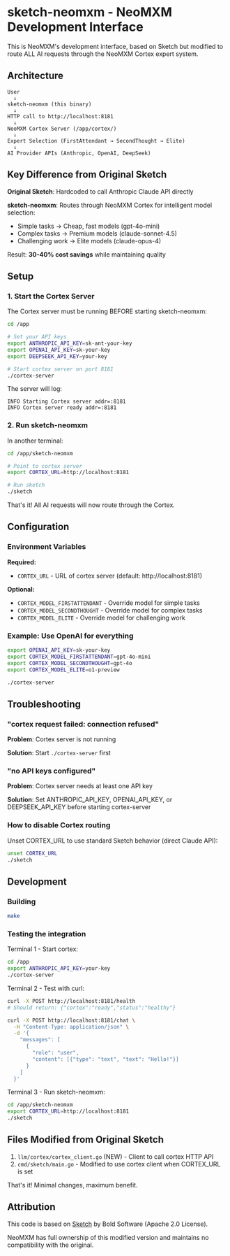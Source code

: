 # sketch-neomxm - NeoMXM Development Interface

This is NeoMXM's development interface, based on Sketch but modified to route ALL AI requests through the NeoMXM Cortex expert system.

## Architecture

```
User
  ↓
sketch-neomxm (this binary)
  ↓
HTTP call to http://localhost:8181
  ↓
NeoMXM Cortex Server (/app/cortex/)
  ↓
Expert Selection (FirstAttendant → SecondThought → Elite)
  ↓
AI Provider APIs (Anthropic, OpenAI, DeepSeek)
```

## Key Difference from Original Sketch

**Original Sketch**: Hardcoded to call Anthropic Claude API directly

**sketch-neomxm**: Routes through NeoMXM Cortex for intelligent model selection:
- Simple tasks → Cheap, fast models (gpt-4o-mini)
- Complex tasks → Premium models (claude-sonnet-4.5)
- Challenging work → Elite models (claude-opus-4)

Result: **30-40% cost savings** while maintaining quality

## Setup

### 1. Start the Cortex Server

The Cortex server must be running BEFORE starting sketch-neomxm:

```bash
cd /app

# Set your API keys
export ANTHROPIC_API_KEY=sk-ant-your-key
export OPENAI_API_KEY=sk-your-key
export DEEPSEEK_API_KEY=your-key

# Start cortex server on port 8181
./cortex-server
```

The server will log:
```
INFO Starting Cortex server addr=:8181
INFO Cortex server ready addr=:8181
```

### 2. Run sketch-neomxm

In another terminal:

```bash
cd /app/sketch-neomxm

# Point to cortex server
export CORTEX_URL=http://localhost:8181

# Run sketch
./sketch
```

That's it! All AI requests will now route through the Cortex.

## Configuration

### Environment Variables

**Required:**
- `CORTEX_URL` - URL of cortex server (default: http://localhost:8181)

**Optional:**
- `CORTEX_MODEL_FIRSTATTENDANT` - Override model for simple tasks
- `CORTEX_MODEL_SECONDTHOUGHT` - Override model for complex tasks  
- `CORTEX_MODEL_ELITE` - Override model for challenging work

### Example: Use OpenAI for everything

```bash
export OPENAI_API_KEY=sk-your-key
export CORTEX_MODEL_FIRSTATTENDANT=gpt-4o-mini
export CORTEX_MODEL_SECONDTHOUGHT=gpt-4o
export CORTEX_MODEL_ELITE=o1-preview

./cortex-server
```

## Troubleshooting

### "cortex request failed: connection refused"

**Problem**: Cortex server is not running

**Solution**: Start `./cortex-server` first

### "no API keys configured"

**Problem**: Cortex server needs at least one API key

**Solution**: Set ANTHROPIC_API_KEY, OPENAI_API_KEY, or DEEPSEEK_API_KEY before starting cortex-server

### How to disable Cortex routing

Unset CORTEX_URL to use standard Sketch behavior (direct Claude API):

```bash
unset CORTEX_URL
./sketch
```

## Development

### Building

```bash
make
```

### Testing the integration

Terminal 1 - Start cortex:
```bash
cd /app
export ANTHROPIC_API_KEY=your-key
./cortex-server
```

Terminal 2 - Test with curl:
```bash
curl -X POST http://localhost:8181/health
# Should return: {"cortex":"ready","status":"healthy"}

curl -X POST http://localhost:8181/chat \
  -H "Content-Type: application/json" \
  -d '{
    "messages": [
      {
        "role": "user",
        "content": [{"type": "text", "text": "Hello!"}]
      }
    ]
  }'
```

Terminal 3 - Run sketch-neomxm:
```bash
cd /app/sketch-neomxm
export CORTEX_URL=http://localhost:8181
./sketch
```

## Files Modified from Original Sketch

1. `llm/cortex/cortex_client.go` (NEW) - Client to call cortex HTTP API
2. `cmd/sketch/main.go` - Modified to use cortex client when CORTEX_URL is set

That's it! Minimal changes, maximum benefit.

## Attribution

This code is based on [Sketch](https://github.com/boldsoftware/sketch) by Bold Software (Apache 2.0 License).

NeoMXM has full ownership of this modified version and maintains no compatibility with the original.
